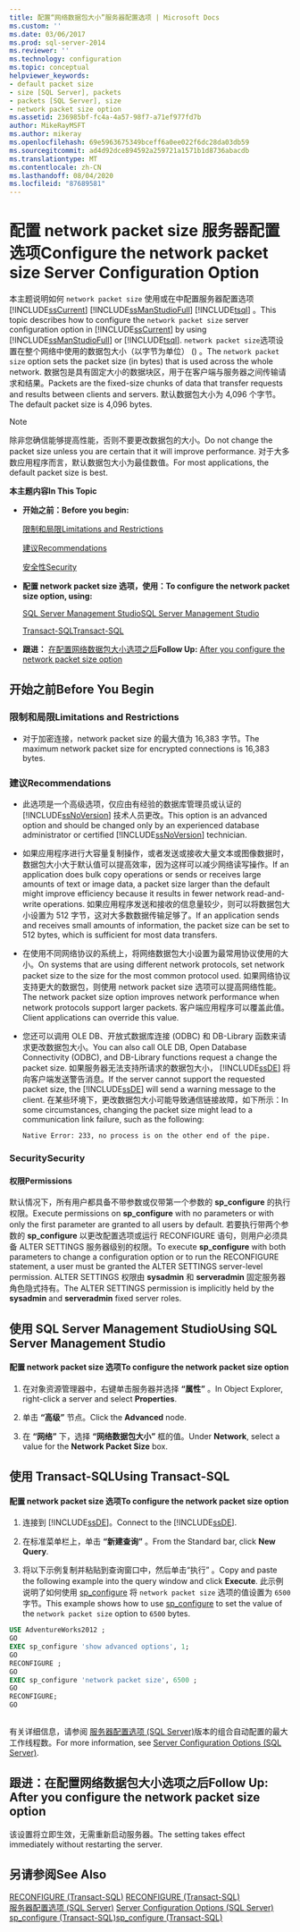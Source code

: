```yaml
---
title: 配置“网络数据包大小”服务器配置选项 | Microsoft Docs
ms.custom: ''
ms.date: 03/06/2017
ms.prod: sql-server-2014
ms.reviewer: ''
ms.technology: configuration
ms.topic: conceptual
helpviewer_keywords:
- default packet size
- size [SQL Server], packets
- packets [SQL Server], size
- network packet size option
ms.assetid: 236985bf-fc4a-4a57-98f7-a71ef977fd7b
author: MikeRayMSFT
ms.author: mikeray
ms.openlocfilehash: 69e5963675349bceff6a0ee022f6dc28da03db59
ms.sourcegitcommit: ad4d92dce894592a259721a1571b1d8736abacdb
ms.translationtype: MT
ms.contentlocale: zh-CN
ms.lasthandoff: 08/04/2020
ms.locfileid: "87689581"
---
```

# <a name="configure-the-network-packet-size-server-configuration-option"></a><span data-ttu-id="a3409-102">配置 network packet size 服务器配置选项</span><span class="sxs-lookup"><span data-stu-id="a3409-102">Configure the network packet size Server Configuration Option</span></span>
  <span data-ttu-id="a3409-103">本主题说明如何 `network packet size` 使用或在中配置服务器配置选项 [!INCLUDE[ssCurrent](../../includes/sscurrent-md.md)] [!INCLUDE[ssManStudioFull](../../includes/ssmanstudiofull-md.md)] [!INCLUDE[tsql](../../includes/tsql-md.md)] 。</span><span class="sxs-lookup"><span data-stu-id="a3409-103">This topic describes how to configure the `network packet size` server configuration option in [!INCLUDE[ssCurrent](../../includes/sscurrent-md.md)] by using [!INCLUDE[ssManStudioFull](../../includes/ssmanstudiofull-md.md)] or [!INCLUDE[tsql](../../includes/tsql-md.md)].</span></span> <span data-ttu-id="a3409-104">`network packet size`选项设置在整个网络中使用的数据包大小（以字节为单位） () 。</span><span class="sxs-lookup"><span data-stu-id="a3409-104">The `network packet size` option sets the packet size (in bytes) that is used across the whole network.</span></span> <span data-ttu-id="a3409-105">数据包是具有固定大小的数据块区，用于在客户端与服务器之间传输请求和结果。</span><span class="sxs-lookup"><span data-stu-id="a3409-105">Packets are the fixed-size chunks of data that transfer requests and results between clients and servers.</span></span> <span data-ttu-id="a3409-106">默认数据包大小为 4,096 个字节。</span><span class="sxs-lookup"><span data-stu-id="a3409-106">The default packet size is 4,096 bytes.</span></span>  
  
> [!NOTE]  
>  <span data-ttu-id="a3409-107">除非您确信能够提高性能，否则不要更改数据包的大小。</span><span class="sxs-lookup"><span data-stu-id="a3409-107">Do not change the packet size unless you are certain that it will improve performance.</span></span> <span data-ttu-id="a3409-108">对于大多数应用程序而言，默认数据包大小为最佳数值。</span><span class="sxs-lookup"><span data-stu-id="a3409-108">For most applications, the default packet size is best.</span></span>  
  
 <span data-ttu-id="a3409-109">**本主题内容**</span><span class="sxs-lookup"><span data-stu-id="a3409-109">**In This Topic**</span></span>  
  
-   <span data-ttu-id="a3409-110">**开始之前：**</span><span class="sxs-lookup"><span data-stu-id="a3409-110">**Before you begin:**</span></span>  
  
     [<span data-ttu-id="a3409-111">限制和局限</span><span class="sxs-lookup"><span data-stu-id="a3409-111">Limitations and Restrictions</span></span>](#Restrictions)  
  
     [<span data-ttu-id="a3409-112">建议</span><span class="sxs-lookup"><span data-stu-id="a3409-112">Recommendations</span></span>](#Recommendations)  
  
     [<span data-ttu-id="a3409-113">安全性</span><span class="sxs-lookup"><span data-stu-id="a3409-113">Security</span></span>](#Security)  
  
-   <span data-ttu-id="a3409-114">**配置 network packet size 选项，使用：**</span><span class="sxs-lookup"><span data-stu-id="a3409-114">**To configure the network packet size option, using:**</span></span>  
  
     [<span data-ttu-id="a3409-115">SQL Server Management Studio</span><span class="sxs-lookup"><span data-stu-id="a3409-115">SQL Server Management Studio</span></span>](#SSMSProcedure)  
  
     [<span data-ttu-id="a3409-116">Transact-SQL</span><span class="sxs-lookup"><span data-stu-id="a3409-116">Transact-SQL</span></span>](#TsqlProcedure)  
  
-   <span data-ttu-id="a3409-117">**跟进：** [在配置网络数据包大小选项之后](#FollowUp)</span><span class="sxs-lookup"><span data-stu-id="a3409-117">**Follow Up:**  [After you configure the network packet size option](#FollowUp)</span></span>  
  
##  <a name="before-you-begin"></a><a name="BeforeYouBegin"></a> <span data-ttu-id="a3409-118">开始之前</span><span class="sxs-lookup"><span data-stu-id="a3409-118">Before You Begin</span></span>  
  
###  <a name="limitations-and-restrictions"></a><a name="Restrictions"></a> <span data-ttu-id="a3409-119">限制和局限</span><span class="sxs-lookup"><span data-stu-id="a3409-119">Limitations and Restrictions</span></span>  
  
-   <span data-ttu-id="a3409-120">对于加密连接，network packet size 的最大值为 16,383 字节。</span><span class="sxs-lookup"><span data-stu-id="a3409-120">The maximum network packet size for encrypted connections is 16,383 bytes.</span></span>  
  
###  <a name="recommendations"></a><a name="Recommendations"></a> <span data-ttu-id="a3409-121">建议</span><span class="sxs-lookup"><span data-stu-id="a3409-121">Recommendations</span></span>  
  
-   <span data-ttu-id="a3409-122">此选项是一个高级选项，仅应由有经验的数据库管理员或认证的 [!INCLUDE[ssNoVersion](../../includes/ssnoversion-md.md)] 技术人员更改。</span><span class="sxs-lookup"><span data-stu-id="a3409-122">This option is an advanced option and should be changed only by an experienced database administrator or certified [!INCLUDE[ssNoVersion](../../includes/ssnoversion-md.md)] technician.</span></span>  
  
-   <span data-ttu-id="a3409-123">如果应用程序进行大容量复制操作，或者发送或接收大量文本或图像数据时，数据包大小大于默认值可以提高效率，因为这样可以减少网络读写操作。</span><span class="sxs-lookup"><span data-stu-id="a3409-123">If an application does bulk copy operations or sends or receives large amounts of text or image data, a packet size larger than the default might improve efficiency because it results in fewer network read-and-write operations.</span></span> <span data-ttu-id="a3409-124">如果应用程序发送和接收的信息量较少，则可以将数据包大小设置为 512 字节，这对大多数数据传输足够了。</span><span class="sxs-lookup"><span data-stu-id="a3409-124">If an application sends and receives small amounts of information, the packet size can be set to 512 bytes, which is sufficient for most data transfers.</span></span>  
  
-   <span data-ttu-id="a3409-125">在使用不同网络协议的系统上，将网络数据包大小设置为最常用协议使用的大小。</span><span class="sxs-lookup"><span data-stu-id="a3409-125">On systems that are using different network protocols, set network packet size to the size for the most common protocol used.</span></span> <span data-ttu-id="a3409-126">如果网络协议支持更大的数据包，则使用 network packet size 选项可以提高网络性能。</span><span class="sxs-lookup"><span data-stu-id="a3409-126">The network packet size option improves network performance when network protocols support larger packets.</span></span> <span data-ttu-id="a3409-127">客户端应用程序可以覆盖此值。</span><span class="sxs-lookup"><span data-stu-id="a3409-127">Client applications can override this value.</span></span>  
  
-   <span data-ttu-id="a3409-128">您还可以调用 OLE DB、开放式数据库连接 (ODBC) 和 DB-Library 函数来请求更改数据包大小。</span><span class="sxs-lookup"><span data-stu-id="a3409-128">You can also call OLE DB, Open Database Connectivity (ODBC), and DB-Library functions request a change the packet size.</span></span> <span data-ttu-id="a3409-129">如果服务器无法支持所请求的数据包大小， [!INCLUDE[ssDE](../../includes/ssde-md.md)] 将向客户端发送警告消息。</span><span class="sxs-lookup"><span data-stu-id="a3409-129">If the server cannot support the requested packet size, the [!INCLUDE[ssDE](../../includes/ssde-md.md)] will send a warning message to the client.</span></span> <span data-ttu-id="a3409-130">在某些环境下，更改数据包大小可能导致通信链接故障，如下所示：</span><span class="sxs-lookup"><span data-stu-id="a3409-130">In some circumstances, changing the packet size might lead to a communication link failure, such as the following:</span></span>  
  
     `Native Error: 233, no process is on the other end of the pipe.`  
  
###  <a name="security"></a><a name="Security"></a> <span data-ttu-id="a3409-131">Security</span><span class="sxs-lookup"><span data-stu-id="a3409-131">Security</span></span>  
  
####  <a name="permissions"></a><a name="Permissions"></a> <span data-ttu-id="a3409-132">权限</span><span class="sxs-lookup"><span data-stu-id="a3409-132">Permissions</span></span>  
 <span data-ttu-id="a3409-133">默认情况下，所有用户都具备不带参数或仅带第一个参数的 **sp_configure** 的执行权限。</span><span class="sxs-lookup"><span data-stu-id="a3409-133">Execute permissions on **sp_configure** with no parameters or with only the first parameter are granted to all users by default.</span></span> <span data-ttu-id="a3409-134">若要执行带两个参数的 **sp_configure** 以更改配置选项或运行 RECONFIGURE 语句，则用户必须具备 ALTER SETTINGS 服务器级别的权限。</span><span class="sxs-lookup"><span data-stu-id="a3409-134">To execute **sp_configure** with both parameters to change a configuration option or to run the RECONFIGURE statement, a user must be granted the ALTER SETTINGS server-level permission.</span></span> <span data-ttu-id="a3409-135">ALTER SETTINGS 权限由 **sysadmin** 和 **serveradmin** 固定服务器角色隐式持有。</span><span class="sxs-lookup"><span data-stu-id="a3409-135">The ALTER SETTINGS permission is implicitly held by the **sysadmin** and **serveradmin** fixed server roles.</span></span>  
  
##  <a name="using-sql-server-management-studio"></a><a name="SSMSProcedure"></a> <span data-ttu-id="a3409-136">使用 SQL Server Management Studio</span><span class="sxs-lookup"><span data-stu-id="a3409-136">Using SQL Server Management Studio</span></span>  
  
#### <a name="to-configure-the-network-packet-size-option"></a><span data-ttu-id="a3409-137">配置 network packet size 选项</span><span class="sxs-lookup"><span data-stu-id="a3409-137">To configure the network packet size option</span></span>  
  
1.  <span data-ttu-id="a3409-138">在对象资源管理器中，右键单击服务器并选择 **“属性”** 。</span><span class="sxs-lookup"><span data-stu-id="a3409-138">In Object Explorer, right-click a server and select **Properties**.</span></span>  
  
2.  <span data-ttu-id="a3409-139">单击 **“高级”** 节点。</span><span class="sxs-lookup"><span data-stu-id="a3409-139">Click the **Advanced** node.</span></span>  
  
3.  <span data-ttu-id="a3409-140">在 **“网络”** 下，选择 **“网络数据包大小”** 框的值。</span><span class="sxs-lookup"><span data-stu-id="a3409-140">Under **Network**, select a value for the **Network Packet Size** box.</span></span>  
  
##  <a name="using-transact-sql"></a><a name="TsqlProcedure"></a> <span data-ttu-id="a3409-141">使用 Transact-SQL</span><span class="sxs-lookup"><span data-stu-id="a3409-141">Using Transact-SQL</span></span>  
  
#### <a name="to-configure-the-network-packet-size-option"></a><span data-ttu-id="a3409-142">配置 network packet size 选项</span><span class="sxs-lookup"><span data-stu-id="a3409-142">To configure the network packet size option</span></span>  
  
1.  <span data-ttu-id="a3409-143">连接到 [!INCLUDE[ssDE](../../includes/ssde-md.md)]。</span><span class="sxs-lookup"><span data-stu-id="a3409-143">Connect to the [!INCLUDE[ssDE](../../includes/ssde-md.md)].</span></span>  
  
2.  <span data-ttu-id="a3409-144">在标准菜单栏上，单击 **“新建查询”** 。</span><span class="sxs-lookup"><span data-stu-id="a3409-144">From the Standard bar, click **New Query**.</span></span>  
  
3.  <span data-ttu-id="a3409-145">将以下示例复制并粘贴到查询窗口中，然后单击“执行” 。</span><span class="sxs-lookup"><span data-stu-id="a3409-145">Copy and paste the following example into the query window and click **Execute**.</span></span> <span data-ttu-id="a3409-146">此示例说明了如何使用 [sp_configure](/sql/relational-databases/system-stored-procedures/sp-configure-transact-sql) 将 `network packet size` 选项的值设置为 `6500` 字节。</span><span class="sxs-lookup"><span data-stu-id="a3409-146">This example shows how to use [sp_configure](/sql/relational-databases/system-stored-procedures/sp-configure-transact-sql) to set the value of the `network packet size` option to `6500` bytes.</span></span>  
  
```sql  
USE AdventureWorks2012 ;  
GO  
EXEC sp_configure 'show advanced options', 1;  
GO  
RECONFIGURE ;  
GO  
EXEC sp_configure 'network packet size', 6500 ;  
GO  
RECONFIGURE;  
GO  
  
```  
  
 <span data-ttu-id="a3409-147">有关详细信息，请参阅 [服务器配置选项 (SQL Server)](server-configuration-options-sql-server.md)版本的组合自动配置的最大工作线程数。</span><span class="sxs-lookup"><span data-stu-id="a3409-147">For more information, see [Server Configuration Options &#40;SQL Server&#41;](server-configuration-options-sql-server.md).</span></span>  
  
##  <a name="follow-up-after-you-configure-the-network-packet-size-option"></a><a name="FollowUp"></a> <span data-ttu-id="a3409-148">跟进：在配置网络数据包大小选项之后</span><span class="sxs-lookup"><span data-stu-id="a3409-148">Follow Up: After you configure the network packet size option</span></span>  
 <span data-ttu-id="a3409-149">该设置将立即生效，无需重新启动服务器。</span><span class="sxs-lookup"><span data-stu-id="a3409-149">The setting takes effect immediately without restarting the server.</span></span>  
  
## <a name="see-also"></a><span data-ttu-id="a3409-150">另请参阅</span><span class="sxs-lookup"><span data-stu-id="a3409-150">See Also</span></span>  
 <span data-ttu-id="a3409-151">[RECONFIGURE (Transact-SQL)](/sql/t-sql/language-elements/reconfigure-transact-sql) </span><span class="sxs-lookup"><span data-stu-id="a3409-151">[RECONFIGURE &#40;Transact-SQL&#41;](/sql/t-sql/language-elements/reconfigure-transact-sql) </span></span>  
 <span data-ttu-id="a3409-152">[服务器配置选项 (SQL Server)](server-configuration-options-sql-server.md) </span><span class="sxs-lookup"><span data-stu-id="a3409-152">[Server Configuration Options &#40;SQL Server&#41;](server-configuration-options-sql-server.md) </span></span>  
 [<span data-ttu-id="a3409-153">sp_configure &#40;Transact-SQL&#41;</span><span class="sxs-lookup"><span data-stu-id="a3409-153">sp_configure &#40;Transact-SQL&#41;</span></span>](/sql/relational-databases/system-stored-procedures/sp-configure-transact-sql)  
  
  
